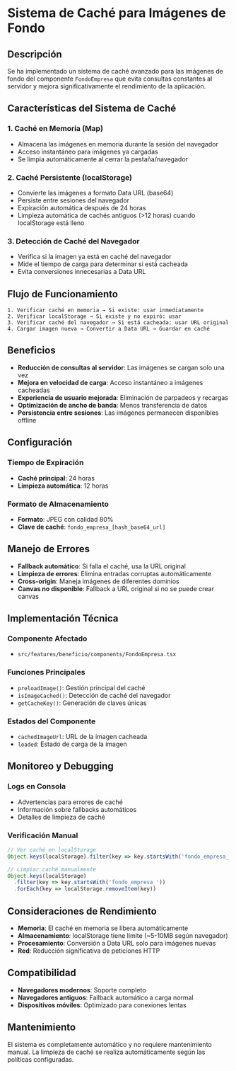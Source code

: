 # Sistema de Caché para Imágenes de Fondo

## Descripción

Se ha implementado un sistema de caché avanzado para las imágenes de fondo del componente `FondoEmpresa` que evita consultas constantes al servidor y mejora significativamente el rendimiento de la aplicación.

## Características del Sistema de Caché

### 1. **Caché en Memoria (Map)**
- Almacena las imágenes en memoria durante la sesión del navegador
- Acceso instantáneo para imágenes ya cargadas
- Se limpia automáticamente al cerrar la pestaña/navegador

### 2. **Caché Persistente (localStorage)**
- Convierte las imágenes a formato Data URL (base64)
- Persiste entre sesiones del navegador
- Expiración automática después de 24 horas
- Limpieza automática de cachés antiguos (>12 horas) cuando localStorage está lleno

### 3. **Detección de Caché del Navegador**
- Verifica si la imagen ya está en caché del navegador
- Mide el tiempo de carga para determinar si está cacheada
- Evita conversiones innecesarias a Data URL

## Flujo de Funcionamiento

```
1. Verificar caché en memoria → Si existe: usar inmediatamente
2. Verificar localStorage → Si existe y no expiró: usar
3. Verificar caché del navegador → Si está cacheada: usar URL original
4. Cargar imagen nueva → Convertir a Data URL → Guardar en caché
```

## Beneficios

- **Reducción de consultas al servidor**: Las imágenes se cargan solo una vez
- **Mejora en velocidad de carga**: Acceso instantáneo a imágenes cacheadas
- **Experiencia de usuario mejorada**: Eliminación de parpadeos y recargas
- **Optimización de ancho de banda**: Menos transferencia de datos
- **Persistencia entre sesiones**: Las imágenes permanecen disponibles offline

## Configuración

### Tiempo de Expiración
- **Caché principal**: 24 horas
- **Limpieza automática**: 12 horas

### Formato de Almacenamiento
- **Formato**: JPEG con calidad 80%
- **Clave de caché**: `fondo_empresa_[hash_base64_url]`

## Manejo de Errores

- **Fallback automático**: Si falla el caché, usa la URL original
- **Limpieza de errores**: Elimina entradas corruptas automáticamente
- **Cross-origin**: Maneja imágenes de diferentes dominios
- **Canvas no disponible**: Fallback a URL original si no se puede crear canvas

## Implementación Técnica

### Componente Afectado
- `src/features/beneficio/components/FondoEmpresa.tsx`

### Funciones Principales
- `preloadImage()`: Gestión principal del caché
- `isImageCached()`: Detección de caché del navegador
- `getCacheKey()`: Generación de claves únicas

### Estados del Componente
- `cachedImageUrl`: URL de la imagen cacheada
- `loaded`: Estado de carga de la imagen

## Monitoreo y Debugging

### Logs en Consola
- Advertencias para errores de caché
- Información sobre fallbacks automáticos
- Detalles de limpieza de caché

### Verificación Manual
```javascript
// Ver caché en localStorage
Object.keys(localStorage).filter(key => key.startsWith('fondo_empresa_'))

// Limpiar caché manualmente
Object.keys(localStorage)
  .filter(key => key.startsWith('fondo_empresa_'))
  .forEach(key => localStorage.removeItem(key))
```

## Consideraciones de Rendimiento

- **Memoria**: El caché en memoria se libera automáticamente
- **Almacenamiento**: localStorage tiene límite (~5-10MB según navegador)
- **Procesamiento**: Conversión a Data URL solo para imágenes nuevas
- **Red**: Reducción significativa de peticiones HTTP

## Compatibilidad

- **Navegadores modernos**: Soporte completo
- **Navegadores antiguos**: Fallback automático a carga normal
- **Dispositivos móviles**: Optimizado para conexiones lentas

## Mantenimiento

El sistema es completamente automático y no requiere mantenimiento manual. La limpieza de caché se realiza automáticamente según las políticas configuradas.